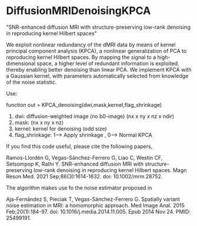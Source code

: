 # DiffusionMRIDenoisingKPCA
"SNR-enhanced diffusion MRI with structure-preserving low-rank denoising in reproducing kernel Hilbert spaces"

We exploit nonlinear redundancy of the dMRI data by means of kernel principal component analysis (KPCA), a nonlinear generalization of PCA to reproducing kernel Hilbert spaces. By mapping the signal to a high-dimensional space, a higher level of redundant information is exploited, thereby enabling better denoising than linear PCA. We implement KPCA with a Gaussian kernel, with parameters automatically selected from knowledge of the noise statistic.

Use:

function out = KPCA_denoising(dwi,mask,kernel,flag_shrinkage)

1) dwi: diffusion-weighted image (no b0-image) (nx x ny x nz x ndir)
2) mask: (nx x ny x nz)
3) kernel: kernel for denoising (odd size)
4) flag_shrinkage:  1--> Apply shrinkage ,   0--> Normal KPCA


If you find this code useful, please cite the following papers,

Ramos-Llordén G, Vegas-Sánchez-Ferrero G, Liao C, Westin CF, Setsompop K, Rathi Y. SNR-enhanced diffusion MRI with structure-preserving low-rank denoising in reproducing kernel Hilbert spaces. Magn Reson Med. 2021 Sep;86(3):1614-1632. doi: 10.1002/mrm.28752.

The algorithm makes use fo the noise estimator proposed in 

Aja-Fernández S, Pieciak T, Vegas-Sánchez-Ferrero G. Spatially variant noise estimation in MRI: a homomorphic approach. Med Image Anal. 2015 Feb;20(1):184-97. doi: 10.1016/j.media.2014.11.005. Epub 2014 Nov 24. PMID: 25499191.


